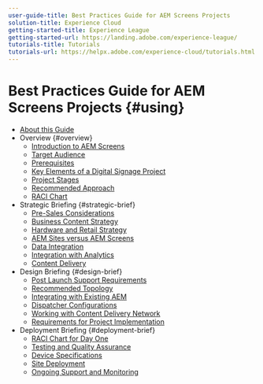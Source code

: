 ```yaml
---
user-guide-title: Best Practices Guide for AEM Screens Projects
solution-title: Experience Cloud
getting-started-title: Experience League
getting-started-url: https://landing.adobe.com/experience-league/
tutorials-title: Tutorials
tutorials-url: https://helpx.adobe.com/experience-cloud/tutorials.html
---
```


# Best Practices Guide for AEM Screens Projects {#using}

+ [About this Guide](about-guide.md)
+ Overview {#overview}
  + [Introduction to AEM Screens](introduction.md)
  + [Target Audience](targeted-audience.md)
  + [Prerequisites](pre-requisites.md)
  + [Key Elements of a Digital Signage Project](getting-started-digital-signage.md)
  + [Project Stages](project-stages.md)
  + [Recommended Approach](recommended-approach.md)
  + [RACI Chart](raci-chart.md)
+ Strategic Briefing {#strategic-brief}
  + [Pre-Sales Considerations](pre-sales-considerations.md)
  + [Business Content Strategy](business-content-strategy.md)
  + [Hardware and Retail Strategy](hardware-retail-strategy.md)
  + [AEM Sites versus AEM Screens](aem-sites-versus-screens.md)
  + [Data Integration](data-integration.md)
  + [Integration with Analytics](analytics.md)
  + [Content Delivery](content-delivery.md)
+ Design Briefing {#design-brief}
  + [Post Launch Support Requirements](post-launch-support.md)
  + [Recommended Topology](recommended-topology.md)
  + [Integrating with Existing AEM](integrating-with-aem.md)
  + [Dispatcher Configurations](dispatcher-configurations.md)
  + [Working with Content Delivery Network](content-delivery-network.md)
  + [Requirements for Project Implementation](requirements-implementation.md)
+ Deployment Briefing {#deployment-brief}
  + [RACI Chart for Day One](raci-chart-day-one.md)
  + [Testing and Quality Assurance](testing-quality-assurance.md)
  + [Device Specifications](device-specifications.md)
  + [Site Deployment](site-deployment.md)
  + [Ongoing Support and Monitoring](support-monitoring.md)

